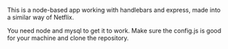 This is a node-based app working with handlebars and express, made into a similar way of Netflix.

You need node and mysql to get it to work. Make sure the config.js is good for your machine and clone the repository.